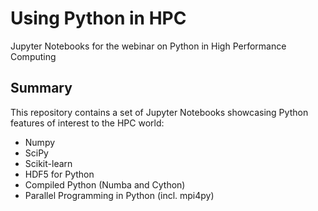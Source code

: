 # Using Python in HPC
Jupyter Notebooks for the webinar on Python in High Performance Computing

Summary
-------
This repository contains a set of Jupyter Notebooks showcasing Python features of interest to the HPC world:
* Numpy
* SciPy
* Scikit-learn
* HDF5 for Python
* Compiled Python (Numba and Cython)
* Parallel Programming in Python (incl. mpi4py)
